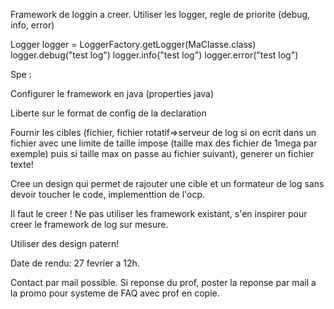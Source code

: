 Framework de loggin a creer. Utiliser les logger, regle de priorite (debug, info, error)

Logger logger = LoggerFactory.getLogger(MaClasse.class)
logger.debug("test log")
logger.info("test log")
logger.error("test log")

Spe :

Configurer le framework en java (properties java)

Liberte sur le format de config de la declaration

Fournir les cibles (fichier, fichier rotatif=>serveur de log si on ecrit dans un fichier avec une limite de taille impose (taille max des fichier de 1mega par exemple) puis si taille max on passe au fichier suivant), generer un fichier texte!

Cree un design qui permet de rajouter une cible et un formateur de log sans devoir toucher le code, implementtion de l'ocp.

Il faut le creer ! Ne pas utiliser les framework existant, s'en inspirer pour creer le framework de log sur mesure.

Utiliser des design patern!

Date de rendu: 27 fevrier a 12h.

Contact par mail possible. Si reponse du prof, poster la reponse par mail a la promo pour systeme de FAQ avec prof en copie.
